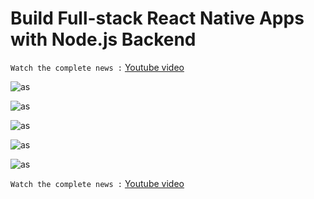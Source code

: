 # Build Full-stack React Native Apps with Node.js Backend


` Watch the complete news : ` [Youtube video](https://www.youtube.com/watch?v=lghOv6mlLzs) 


![as](https://i.ibb.co/Yt9rGvC/1.png)


![as](https://i.ibb.co/L5frvVP/4.png)


![as](https://i.ibb.co/D5K9jbF/5.png)


![as](https://i.ibb.co/vzKhnHC/6.png)


![as](https://i.ibb.co/0fmRMbk/7.png)


` Watch the complete news : ` [Youtube video](https://www.youtube.com/watch?v=lghOv6mlLzs) 


